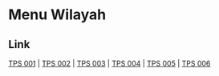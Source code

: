 # Menu Wilayah

## Link

[TPS 001](https://github.com/gigit-pemilu/pemilu-2024-75-gorontalo/tree/main/pileg-dpr/hitung-suara/sub/75-gorontalo/sub/01-gorontalo/sub/01-limboto/sub/1013-tilihuwa/sub/001-tps)
 | 
[TPS 002](https://github.com/gigit-pemilu/pemilu-2024-75-gorontalo/tree/main/pileg-dpr/hitung-suara/sub/75-gorontalo/sub/01-gorontalo/sub/01-limboto/sub/1013-tilihuwa/sub/002-tps)
 | 
[TPS 003](https://github.com/gigit-pemilu/pemilu-2024-75-gorontalo/tree/main/pileg-dpr/hitung-suara/sub/75-gorontalo/sub/01-gorontalo/sub/01-limboto/sub/1013-tilihuwa/sub/003-tps)
 | 
[TPS 004](https://github.com/gigit-pemilu/pemilu-2024-75-gorontalo/tree/main/pileg-dpr/hitung-suara/sub/75-gorontalo/sub/01-gorontalo/sub/01-limboto/sub/1013-tilihuwa/sub/004-tps)
 | 
[TPS 005](https://github.com/gigit-pemilu/pemilu-2024-75-gorontalo/tree/main/pileg-dpr/hitung-suara/sub/75-gorontalo/sub/01-gorontalo/sub/01-limboto/sub/1013-tilihuwa/sub/005-tps)
 | 
[TPS 006](https://github.com/gigit-pemilu/pemilu-2024-75-gorontalo/tree/main/pileg-dpr/hitung-suara/sub/75-gorontalo/sub/01-gorontalo/sub/01-limboto/sub/1013-tilihuwa/sub/006-tps)

